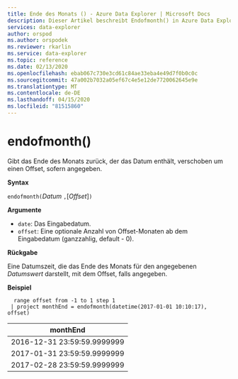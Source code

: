 ```yaml
---
title: Ende des Monats () - Azure Data Explorer | Microsoft Docs
description: Dieser Artikel beschreibt Endofmonth() in Azure Data Explorer.
services: data-explorer
author: orspod
ms.author: orspodek
ms.reviewer: rkarlin
ms.service: data-explorer
ms.topic: reference
ms.date: 02/13/2020
ms.openlocfilehash: ebab067c730e3cd61c84ae33eba4e49d7f0b0c0c
ms.sourcegitcommit: 47a002b7032a05ef67c4e5e12de7720062645e9e
ms.translationtype: MT
ms.contentlocale: de-DE
ms.lasthandoff: 04/15/2020
ms.locfileid: "81515860"
---
```

# <a name="endofmonth"></a>endofmonth()

Gibt das Ende des Monats zurück, der das Datum enthält, verschoben um einen Offset, sofern angegeben.

**Syntax**

`endofmonth(`*Datum* `,`[*Offset*]`)`

**Argumente**

* `date`: Das Eingabedatum.
* `offset`: Eine optionale Anzahl von Offset-Monaten ab dem Eingabedatum (ganzzahlig, default - 0).

**Rückgabe**

Eine Datumszeit, die das Ende des Monats für den angegebenen *Datumswert* darstellt, mit dem Offset, falls angegeben.

**Beispiel**

```kusto
  range offset from -1 to 1 step 1
 | project monthEnd = endofmonth(datetime(2017-01-01 10:10:17), offset) 
```

|monthEnd|
|---|
|2016-12-31 23:59:59.9999999|
|2017-01-31 23:59:59.9999999|
|2017-02-28 23:59:59.9999999|